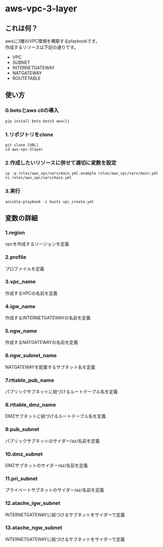 aws-vpc-3-layer
=========

## これは何？
awsに3層のVPC環境を構築するplaybookです。  
作成するリソースは下記の通りです。  

* VPC  
* SUBNET  
* INTERNETGATEWAY  
* NATGATEWAY  
* ROUTETABLE  


## 使い方

### 0.botoとaws cliの導入

```
pip install boto boto3 awscli
```

### 1.リポジトリをclone

```
git clone [URL]
cd aws-vpc-3layer
```

### 2.作成したいリソースに併せて適切に変数を設定

```
cp -p roles/aws_vpc/vars/main.yml.example roles/aws_vpc/vars/main.yml
vi roles/aws_vpc/vars/main.yml
```

### 3.実行

```
ansible-playbook -i hosts vpc_create.yml
```

## 変数の詳細

### 1.region

vpcを作成するリージョンを定義  

### 2.profile

プロファイルを定義

### 3.vpc_name

作成するVPCの名前を定義

### 4.igw_name

作成するINTERNETGATEWAYの名前を定義

### 5.ngw_name

作成するNATGATEWAYの名前を定義

### 6.ngw_subnet_name

NATGATEWAYを配置するサブネット名を定義

### 7.rttable_pub_name

パブリックサブネットに紐づけるルートテーブル名を定義

### 8.rttable_dmz_name

DMZサブネットに紐づけるルートテーブル名を定義

### 9.pub_subnet

パブリックサブネットのサイダー/az/名前を定義

### 10.dmz_subnet

DMZサブネットのサイダー/az/名前を定義

### 11.pri_subnet

プライベートサブネットのサイダー/az/名前を定義

### 12.atache_igw_subnet

INTERNETGATEWAYに紐づけるサブネットをサイダーで定義

### 13.atache_ngw_subnet

INTERNETGATEWAYに紐づけるサブネットをサイダーで定義
